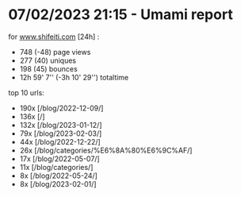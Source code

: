 # 07/02/2023 21:15 - Umami report
for www.shifeiti.com [24h] :

 - 748 (-48) page views
 - 277 (40) uniques
 - 198 (45) bounces
 - 12h 59' 7'' (-3h 10' 29'') totaltime


top 10 urls:
 - 190x [/blog/2022-12-09/]
 - 136x [/]
 - 132x [/blog/2023-01-12/]
 - 79x [/blog/2023-02-03/]
 - 44x [/blog/2022-12-22/]
 - 26x [/blog/categories/%E6%8A%80%E6%9C%AF/]
 - 17x [/blog/2022-05-07/]
 - 11x [/blog/categories/]
 - 8x [/blog/2022-05-24/]
 - 8x [/blog/2023-02-01/]


